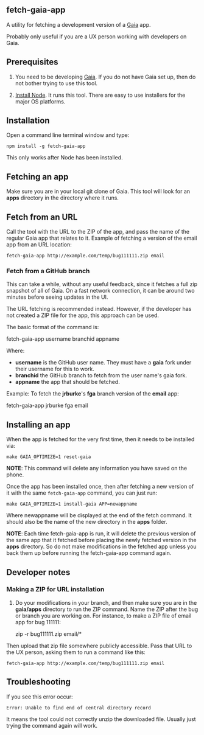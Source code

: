 ## fetch-gaia-app

A utility for fetching a development version of a
[Gaia](https://github.com/mozilla-b2g/gaia) app.

Probably only useful if you are a UX person working with developers on Gaia.

## Prerequisites

1) You need to be developing [Gaia](https://github.com/mozilla-b2g/gaia). If
you do not have Gaia set up, then do not bother trying to use this tool.

2) [Install Node](http://nodejs.org/). It runs this tool. There are
easy to use installers for the major OS platforms.

## Installation

Open a command line terminal window and type:

    npm install -g fetch-gaia-app

This only works after Node has been installed.

## Fetching an app

Make sure you are in your local git clone of Gaia. This tool will look for
an **apps** directory in the directory where it runs.

## Fetch from an URL

Call the tool with the URL to the ZIP of the app, and pass the name of the
regular Gaia app that relates to it. Example of fetching a version of the
email app from an URL location:

    fetch-gaia-app http://example.com/temp/bug111111.zip email

### Fetch from a GitHub branch

This can take a while, without any useful feedback, since it fetches a full
zip snapshot of all of Gaia. On a fast network connection, it can be around
two minutes before seeing updates in the UI.

The URL fetching is recommended instead. However, if the developer has not
created a ZIP file for the app, this approach can be used.

The basic format of the command is:

fetch-gaia-app username branchid appname

Where:

* **username** is the GitHub user name. They must have a **gaia** fork under
their username for this to work.
* **branchid** the GitHub branch to fetch from the user name's gaia fork.
* **appname** the app that should be fetched.

Example: To fetch the **jrburke**'s **fga** branch version of the
**email** app:

fetch-gaia-app jrburke fga email

## Installing an app

When the app is fetched for the very first time, then it needs to be installed
via:

    make GAIA_OPTIMIZE=1 reset-gaia

**NOTE**: This command will delete any information you have saved on the
phone.

Once the app has been installed once, then after fetching a new version of it
with the same `fetch-gaia-app` command, you can just run:

    make GAIA_OPTIMIZE=1 install-gaia APP=newappname

Where newappname will be displayed at the end of the fetch command. It should
also be the name of the new directory in the **apps** folder.

**NOTE**: Each time fetch-gaia-app is run, it will delete the previous version
of the same app that it fetched before placing the newly fetched version in the
**apps** directory. So do not make modifications in the fetched app unless you
back them up before running the fetch-gaia-app command again.

## Developer notes

### Making a ZIP for URL installation

1) Do your modifications in your branch, and then make sure you are in the
**gaia/apps** directory to run the ZIP command. Name the ZIP after the bug
or branch you are working on. For instance, to make a ZIP file of email app
for bug 111111:

    zip -r bug111111.zip email/*

Then upload that zip file somewhere publicly accessible. Pass that URL to
the UX person, asking them to run a command like this:

    fetch-gaia-app http://example.com/temp/bug111111.zip email

## Troubleshooting

If you see this error occur:

    Error: Unable to find end of central directory record

It means the tool could not correctly unzip the downloaded file. Usually just
trying the command again will work.


